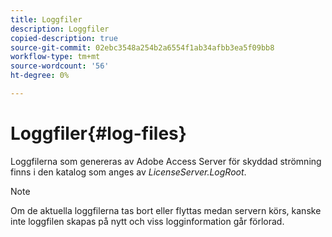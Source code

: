 ```yaml
---
title: Loggfiler
description: Loggfiler
copied-description: true
source-git-commit: 02ebc3548a254b2a6554f1ab34afbb3ea5f09bb8
workflow-type: tm+mt
source-wordcount: '56'
ht-degree: 0%

---
```


# Loggfiler{#log-files}

Loggfilerna som genereras av Adobe Access Server för skyddad strömning finns i den katalog som anges av *LicenseServer.LogRoot*.

>[!NOTE]
>
>Om de aktuella loggfilerna tas bort eller flyttas medan servern körs, kanske inte loggfilen skapas på nytt och viss logginformation går förlorad.
